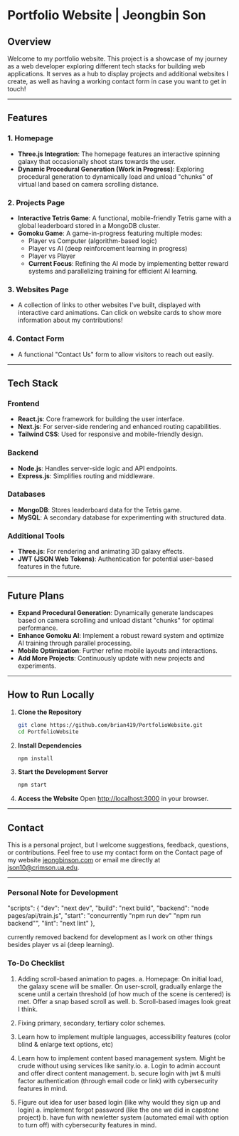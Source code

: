 # Portfolio Website | Jeongbin Son

## Overview

Welcome to my portfolio website. This project is a showcase of my journey as a web developer exploring different tech stacks for building web applications. It serves as a hub to display projects and additional websites I create, as well as having a working contact form in case you want to get in touch!

---

## Features

### **1. Homepage**
- **Three.js Integration**: The homepage features an interactive spinning galaxy that occasionally shoot stars towards the user.
- **Dynamic Procedural Generation (Work in Progress)**: Exploring procedural generation to dynamically load and unload "chunks" of virtual land based on camera scrolling distance.

### **2. Projects Page**
- **Interactive Tetris Game**: A functional, mobile-friendly Tetris game with a global leaderboard stored in a MongoDB cluster.
- **Gomoku Game**: A game-in-progress featuring multiple modes:
  - Player vs Computer (algorithm-based logic)
  - Player vs AI (deep reinforcement learning in progress)
  - Player vs Player
  - **Current Focus**: Refining the AI mode by implementing better reward systems and parallelizing training for efficient AI learning.

### **3. Websites Page**
- A collection of links to other websites I've built, displayed with interactive card animations. Can click on website cards to show more information about my contributions!

### **4. Contact Form**
- A functional "Contact Us" form to allow visitors to reach out easily.

---

## Tech Stack

### **Frontend**
- **React.js**: Core framework for building the user interface.
- **Next.js**: For server-side rendering and enhanced routing capabilities.
- **Tailwind CSS**: Used for responsive and mobile-friendly design.

### **Backend**
- **Node.js**: Handles server-side logic and API endpoints.
- **Express.js**: Simplifies routing and middleware.

### **Databases**
- **MongoDB**: Stores leaderboard data for the Tetris game.
- **MySQL**: A secondary database for experimenting with structured data.

### **Additional Tools**
- **Three.js**: For rendering and animating 3D galaxy effects.
- **JWT (JSON Web Tokens)**: Authentication for potential user-based features in the future.

---

## Future Plans
- **Expand Procedural Generation**: Dynamically generate landscapes based on camera scrolling and unload distant "chunks" for optimal performance.
- **Enhance Gomoku AI**: Implement a robust reward system and optimize AI training through parallel processing.
- **Mobile Optimization**: Further refine mobile layouts and interactions.
- **Add More Projects**: Continuously update with new projects and experiments.

---

## How to Run Locally

1. **Clone the Repository**
   ```bash
   git clone https://github.com/brian419/PortfolioWebsite.git
   cd PortfolioWebsite
   ```

2. **Install Dependencies**
   ```bash
   npm install
   ```

3. **Start the Development Server**
   ```bash
   npm start
   ```

4. **Access the Website**
   Open [http://localhost:3000](http://localhost:3000) in your browser.

---

## Contact  
This is a personal project, but I welcome suggestions, feedback, questions, or contributions. Feel free to use my contact form on the Contact page of my website <a href="https://www.jeongbinson.com" target="_blank">jeongbinson.com</a> or email me directly at <a href="mailto:json10@crimson.ua.edu">json10@crimson.ua.edu</a>.

---


### Personal Note for Development
"scripts": {
    "dev": "next dev",
    "build": "next build",
    "backend": "node pages/api/train.js",
    "start": "concurrently \"npm run dev\" \"npm run backend\"",
    "lint": "next lint"
  },

currently removed backend for development as I work on other things besides player vs ai (deep learning).

### To-Do Checklist
1) Adding scroll-based animation to pages.
   a. Homepage: On initial load, the galaxy scene will be smaller. On user-scroll, gradually enlarge the scene until a certain threshold (of how much of the scene is centered) is met. Offer a snap based scroll as well.
   b. Scroll-based images look great I think.

2) Fixing primary, secondary, tertiary color schemes. 

3) Learn how to implement multiple languages, accessibility features (color blind & enlarge text options, etc)

4) Learn how to implement content based management system. Might be crude without using services like sanity.io. 
   a. Login to admin account and offer direct content management.
   b. secure login with jwt & multi factor authentication (through email code or link) with cybersecurity features in mind. 

5) Figure out idea for user based login (like why would they sign up and login)
   a. implement forgot password (like the one we did in capstone project)
   b. have fun with newletter system (automated email with option to turn off) with cybersecurity features in mind. 